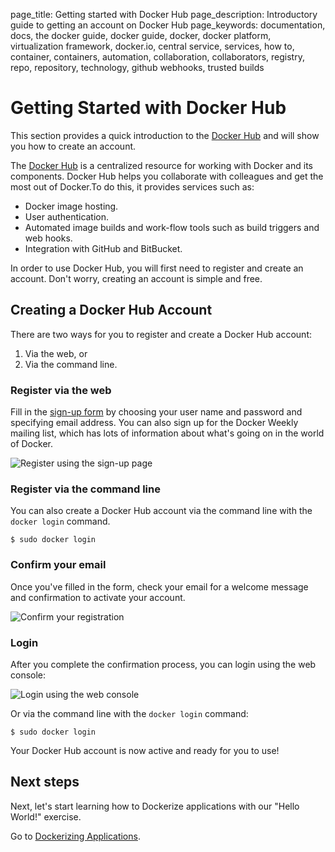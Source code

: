 page_title: Getting started with Docker Hub
page_description: Introductory guide to getting an account on Docker Hub
page_keywords: documentation, docs, the docker guide, docker guide, docker, docker platform, virtualization framework, docker.io, central service, services, how to, container, containers, automation, collaboration, collaborators, registry, repo, repository, technology, github webhooks, trusted builds

# Getting Started with Docker Hub


This section provides a quick introduction to the [Docker Hub](https://hub.docker.com)
and will show you how to create an account.

The [Docker Hub](https://hub.docker.com) is a centralized resource for working with
Docker and its components. Docker Hub helps you collaborate with colleagues and get the
most out of Docker.To do this, it provides services such as:

* Docker image hosting.
* User authentication.
* Automated image builds and work-flow tools such as build triggers and web
  hooks.
* Integration with GitHub and BitBucket.

In order to use Docker Hub, you will first need to register and create an account. Don't
worry, creating an account is simple and free.

## Creating a Docker Hub Account

There are two ways for you to register and create a Docker Hub account:

1. Via the web, or
2. Via the command line.

### Register via the web

Fill in the [sign-up form](https://hub.docker.com/account/signup/) by
choosing your user name and password and specifying email address. You can also sign up
for the Docker Weekly mailing list, which has lots of information about what's going on
in the world of Docker.

![Register using the sign-up page](/userguide/register-web.png)

### Register via the command line

You can also create a Docker Hub account via the command line with the
`docker login` command.

    $ sudo docker login

### Confirm your email

Once you've filled in the form, check your email for a welcome message and confirmation
to activate your account.

![Confirm your registration](/userguide/register-confirm.png)

### Login

After you complete the confirmation process, you can login using the web console:

![Login using the web console](/userguide/login-web.png)

Or via the command line with the `docker login` command:

    $ sudo docker login

Your Docker Hub account is now active and ready for you to use!

##  Next steps

Next, let's start learning how to Dockerize applications with our "Hello World!"
exercise.

Go to [Dockerizing Applications](/userguide/dockerizing).

